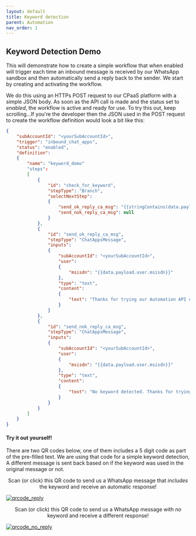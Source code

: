 ```yaml
---
layout: default
title: Keyword detection
parent: Automation
nav_order: 1
---
```


## Keyword Detection Demo

This will demonstrate how to create a simple workflow that when enabled will trigger each time an inbound message is received by our WhatsApp sandbox and then automatically send a reply back to the sender.
We start by creating and activating the workflow.

We do this using an HTTPs POST request to our CPaaS platform with a simple JSON body.  As soon as the API call is made and the status set to _enabled_, the workflow is active and ready for use.
To try this out, keep scrolling...If you're the developer then the JSON used in the POST request to create the workflow definition would look a bit like this:

```json
{
    "subAccountId": "<yourSubAccountId>",
    "trigger": "inbound_chat_apps",
    "status": "enabled",
    "definition":
    {
        "name": "keyword_demo"
        "steps":
        [
            {
                "id": "check_for_keyword",
                "stepType": "Branch",
                "selectNextStep":
                {
                    "send_ok_reply_ca_msg": "{{stringContains(data.payload.body, 'keyword')}}",
                    "send_nok_reply_ca_msg": null
                }
            },
            {
                "id": "send_ok_reply_ca_msg",
                "stepType": "ChatAppsMessage",
                "inputs":
                {
                    "subAccountId": "<yourSubAccountId>",
                    "user":
                    {
                        "msisdn": "{{data.payload.user.msisdn}}"
                    },
                    "type": "text",
                    "content":
                    {
                        "text": "Thanks for trying our Automation API demo, keyword detected!"
                    }
                }
            },
            {
                "id": "send_nok_reply_ca_msg",
                "stepType": "ChatAppsMessage",
                "inputs":
                {
                    "subAccountId": "<yourSubAccountId>",
                    "user":
                    {
                        "msisdn": "{{data.payload.user.msisdn}}"
                    },
                    "type": "text",
                    "content":
                    {
                        "text": "No keyword detected. Thanks for trying our Automation API demo."
                    }
                }
            }
        ]
    }
}
```

#### Try it out yourself!

There are two QR codes below, one of them includes a 5 digit code as part of the pre-filled text.  We are using that code for a simple keyword detection, A different message is sent back based on if the keyword was used in the original message or not.

<p style="text-align: center;">Scan (or click) this QR code to send us a WhatsApp message that <em>includes</em> the keyword and receive an automatic response!</p>
<a href="https://wa.me/message/OFMUAVJ2CDYSP1">
    <img src="./images/OFMUAVJ2CDYSP1.png" alt="qrcode_reply" style="display: block; margin-left: auto; margin-right: auto;">
</a>

<p style="text-align: center;">Scan (or click) this QR code to send us a WhatsApp message with <em>no</em> keyword and receive a different response!</p>
<a href="https://wa.me/message/HK7HY7VU5EPYN1">
    <img src="./images/HK7HY7VU5EPYN1.png" alt="qrcode_no_reply" style="display: block; margin-left: auto; margin-right: auto;">
</a>
